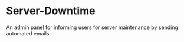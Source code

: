 # Server-Downtime
An admin panel for informing users for server maintenance by sending automated emails.
